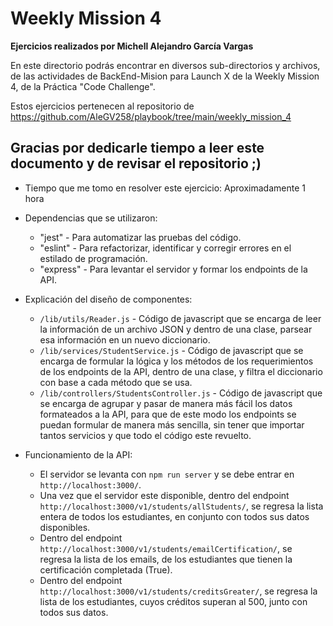 # Weekly Mission 4

**Ejercicios realizados por Michell Alejandro García Vargas**

En este directorio podrás encontrar en diversos sub-directorios y archivos, de las actividades de BackEnd-Mision para Launch X de la Weekly Mission 4, de la Práctica "Code Challenge".

Estos ejercicios pertenecen al repositorio de https://github.com/AleGV258/playbook/tree/main/weekly_mission_4

## Gracias por dedicarle tiempo a leer este documento y de revisar el repositorio ;)

- Tiempo que me tomo en resolver este ejercicio: Aproximadamente 1 hora

- Dependencias que se utilizaron:
    - "jest" - Para automatizar las pruebas del código.
    - "eslint" - Para refactorizar, identificar y corregir errores en el estilado de programación.
    - "express" - Para levantar el servidor y formar los endpoints de la API.

- Explicación del diseño de componentes:
    - `/lib/utils/Reader.js` - Código de javascript que se encarga de leer la información de un archivo JSON y dentro de una clase, parsear esa información en un nuevo diccionario.
    - `/lib/services/StudentService.js` - Código de javascript que se encarga de formular la lógica y los métodos de los requerimientos de los endpoints de la API, dentro de una clase, y filtra el diccionario con base a cada método que se usa.
    - `/lib/controllers/StudentsController.js` - Código de javascript que se encarga de agrupar y pasar de manera más fácil los datos formateados a la API, para que de este modo los endpoints se puedan formular de manera más sencilla, sin tener que importar tantos servicios y que todo el código este revuelto.

- Funcionamiento de la API:
  - El servidor se levanta con `npm run server` y se debe entrar en `http://localhost:3000/`.
  - Una vez que el servidor este disponible, dentro del endpoint `http://localhost:3000/v1/students/allStudents/`, se regresa la lista entera de todos los estudiantes, en conjunto con todos sus datos disponibles.
  - Dentro del endpoint `http://localhost:3000/v1/students/emailCertification/`, se regresa la lista de los emails, de los estudiantes que tienen la certificación completada (True).
  - Dentro del endpoint `http://localhost:3000/v1/students/creditsGreater/`, se regresa la lista de los estudiantes, cuyos créditos superan al 500, junto con todos sus datos.